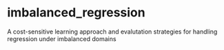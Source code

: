 # imbalanced_regression
A cost-sensitive learning approach and evalutation strategies for handling regression under imbalanced domains
